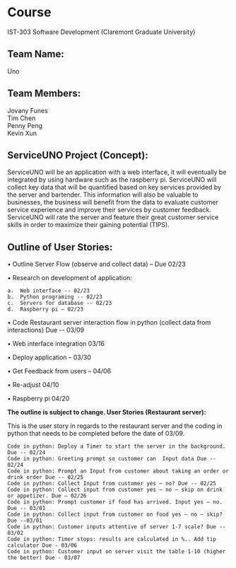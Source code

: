 
# Course
IST-303 Software Development (Claremont Graduate University)

## Team Name:
Uno
## Team Members:
Jovany Funes  
Tim Chen  
Penny Peng    
Kevin Xun

## ServiceUNO Project (Concept):

ServiceUNO will be an application with a web interface, it will eventually be integrated by using hardware such as the raspberry pi. ServiceUNO will collect key data that will be quantified based on key services provided by the server and bartender. This information will also be valuable to businesses, the business will benefit from the data to evaluate customer service experience and improve their services by customer feedback. ServiceUNO will rate the server and feature their great customer service skills in order to maximize their gaining potential (TIPS).  


## Outline of User Stories:

•	Outline Server Flow (observe and collect data) – Due 02/23

•	Research on development of application:

    a.	Web interface -- 02/23
    b.	Python programing -- 02/23
    c.	Servers for database -- 02/23
    d.	Raspberry pi – 02/23
    
•	Code Restaurant server interaction flow in python (collect data from interactions) Due -- 03/09

•	Web interface integration 03/16

•	Deploy application – 03/30

•	Get Feedback from users – 04/06

•	Re-adjust 04/10

•	Raspberry pi 04/20

**The outline is subject to change.
User Stories (Restaurant server):**

This is the user story in regards to the restaurant server and the coding in python that needs to be completed before the date of 03/09.

	Code in python: Deploy a Timer to start the server in the background. Due -- 02/24
	Code in python: Greeting prompt so customer can  Input data Due -- 02/24
	Code in python: Prompt an Input from customer about taking an order or drink order Due -- 02/25
	Code in python: Collect Input from customer yes – no? Due -- 02/25
	Code in python: Collect input from customer yes – no – skip on drink or appetizer. Due – 02/26
	Code in python: Prompt customer if food has arrived. Input yes – no. Due -- 03/01
	Code in python: Collect input from customer on food yes – no – skip? Due --03/01
	Code in python: Customer inputs attentive of server 1-7 scale? Due -- 03/02
	Code in python: Timer stops: results are calculated in %.. Add tip calculator Due - 03/06
	Code in python: Customer input on server visit the table 1-10 (higher the better) Due - 03/07
